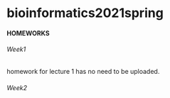 # bioinformatics2021spring
#### HOMEWORKS

###### Week1

homework for lecture 1 has no need to be uploaded.

###### Week2